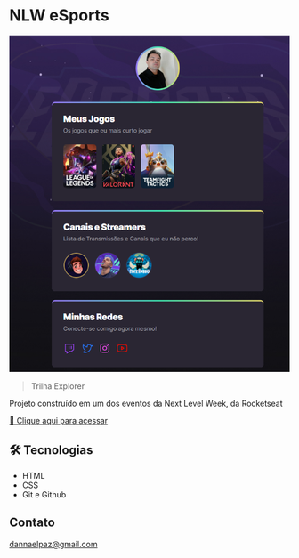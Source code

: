 # NLW eSports

![preview](./.github/preview.png)

> Trilha Explorer

Projeto construído em um dos eventos da Next Level Week, da Rocketseat

[🔗 Clique aqui para acessar](https://dannaelpaz.github.io/nlw-explorer/)

## 🛠️ Tecnologias

- HTML
- CSS
- Git e Github

## Contato

dannaelpaz@gmail.com